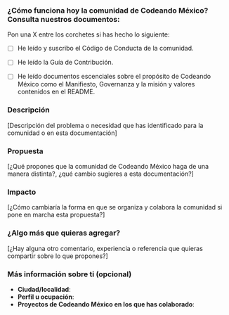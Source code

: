 <!--
Esta sección es para sugerir y/o discutir asuntos de la comunidad.
¿Tienes alguna idea de proyecto? Compártela en los Issues de nuestro repo de Ideas: https://github.com/CodeandoMexico/ideas

¿Has leído el Código de Conducta de Codeando México? Todo Issue que se someta a discusión o revisión debe respetarlo. Sé excelente en todo momento y no olivides a las personas detrás de cada monitor en esta comunidad.
Puedes revisarlo en: https://github.com/CodeandoMexico/comunidad/blob/master/C%C3%93DIGO_DE_CONDUCTA.md

-->

### ¿Cómo funciona hoy la comunidad de Codeando México? Consulta nuestros documentos:

Pon una X entre los corchetes si has hecho lo siguiente:
* [ ] He leído y suscribo el Código de Conducta de la comunidad.
* [ ] He leído la Guía de Contribución.
* [ ] He leído documentos escenciales sobre el propósito de Codeando México como el Manifiesto, Governanza y la misión y valores contenidos en el README.


### Descripción

[Descripción del problema o necesidad que has identificado para la comunidad o en esta documentación]


### Propuesta

[¿Qué propones que la comunidad de Codeando México haga de una manera distinta?, ¿qué cambio sugieres a esta documentación?]


### Impacto

[¿Cómo cambiaría la forma en que se organiza y colabora la comunidad si pone en marcha esta propuesta?]


### ¿Algo más que quieras agregar?

[¿Hay alguna otro comentario, experiencia o referencia que quieras compartir sobre lo que propones?]


### Más información sobre ti (opcional)
* **Ciudad/localidad**:
* **Perfil u ocupación**:
* **Proyectos de Codeando México en los que has colaborado**:
